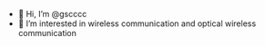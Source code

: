 - 👋 Hi, I’m @gscccc
- 👀 I’m interested in wireless communication and optical wireless communication


<!---
gscccc/gscccc is a ✨ special ✨ repository because its `README.md` (this file) appears on your GitHub profile.
You can click the Preview link to take a look at your changes.
--->
